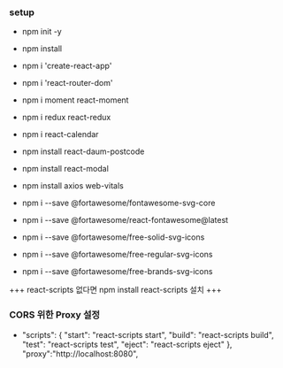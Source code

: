 ### setup 
+ npm init -y
+ npm install
+ npm i 'create-react-app'
+ npm i 'react-router-dom'
+ npm i moment react-moment
+ npm i redux react-redux
+ npm i react-calendar
+ npm install react-daum-postcode
+ npm install react-modal
+ npm install axios web-vitals

+ npm i --save @fortawesome/fontawesome-svg-core
+ npm i --save @fortawesome/react-fontawesome@latest
+ npm i --save @fortawesome/free-solid-svg-icons
+ npm i --save @fortawesome/free-regular-svg-icons
+ npm i --save @fortawesome/free-brands-svg-icons

+++ react-scripts 없다면 npm install react-scripts 설치 +++

### CORS 위한 Proxy 설정

+ "scripts": {
     "start": "react-scripts start",
     "build": "react-scripts build",
     "test": "react-scripts test",
     "eject": "react-scripts eject"
   },
 "proxy":"http://localhost:8080",